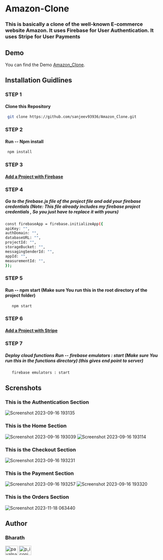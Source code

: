 # Amazon-Clone

### This is basically a clone of the well-known E-commerce website Amazon. It uses Firebase for User Authentication. It uses Stripe for User Payments


## Demo

You can find the Demo [Amazon_Clone](https://fir-e4689.web.app/).


## Installation Guidlines

### STEP 1
#### Clone this Repository
 ```sh
  git clone https://github.com/sanjeev93936/Amazon_Clone.git
  ```
### STEP 2
 #### Run -- Npm install
  ```sh
   npm install
   ```
### STEP 3
 #### [Add a Project with Firebase](https://console.firebase.google.com/u/0/)
 
### STEP 4
##### Go to the firebase.js file of the project file and add your firebase credentials (Note: This file already includes my firebase project credentials , So you just have to replace it with yours)

 ```sh
 const firebaseApp = firebase.initializeApp({
 apiKey: "",
 authDomain: "",
 databaseURL: "",
 projectId: "",
 storageBucket: "",
 messagingSenderId: "",
 appId: "",
 measurementId: "",
});
```
### STEP 5
#### Run -- npm start  (Make sure You run this in the root directory of the project folder)
  
```sh
   npm start
   ```

### STEP 6
 #### [Add a Project with Stripe](https://stripe.com/en-in)
 
### STEP 7
##### Deploy cloud functions Run -- firebase emulators : start (Make sure You run this in the functions directory) (this gives end point to server)

```sh
   firebase emulators : start
   ```

## Screnshots

### This is the Authentication Section
![Screenshot 2023-09-16 193135](https://github.com/sanjeev93936/Amazon_Clone1/assets/108318474/22df3e83-ef5b-4ab7-926c-91bd23322b7b)
### This is the Home Section
![Screenshot 2023-09-16 193039](https://github.com/sanjeev93936/Amazon_Clone1/assets/108318474/4838816c-0d14-4476-b4b2-41e0814284b1)
![Screenshot 2023-09-16 193114](https://github.com/sanjeev93936/Amazon_Clone1/assets/108318474/3e297633-5264-454c-a384-96c2d1ef2b79)
### This is the Checkout Section
![Screenshot 2023-09-16 193231](https://github.com/sanjeev93936/Amazon_Clone1/assets/108318474/1670b609-0e3e-4eb3-9cf2-d812358f8f40)
### This is the Payment Section
![Screenshot 2023-09-16 193257](https://github.com/sanjeev93936/Amazon_Clone1/assets/108318474/b22be56e-f180-4ca5-b4bd-28d022bc5489)
![Screenshot 2023-09-16 193320](https://github.com/sanjeev93936/Amazon_Clone1/assets/108318474/47174cb9-7b80-46d9-bdd6-ab3b0aa16b52)
### This is the Orders Section
![Screenshot 2023-11-18 063440](https://github.com/sanjeev93936/Amazon_Clone/assets/108318474/0e027ef6-344b-4d59-a93b-56c2ff663de5)


## Author

### Bharath

<a href="https://linkedin.com/in/sanjeev-madhavarapu-92a389237/" target="blank"><img align="center" src="https://cdn.jsdelivr.net/npm/simple-icons@3.0.1/icons/linkedin.svg" alt="payalpatra105" height="30" width="40" /></a>
<a href="https://instagram.com/
sanjeev_madhavarapu" target="blank"><img align="center" src="https://cdn.jsdelivr.net/npm/simple-icons@3.0.1/icons/instagram.svg" alt="p_iconic_" height="30" width="40" /></a>
